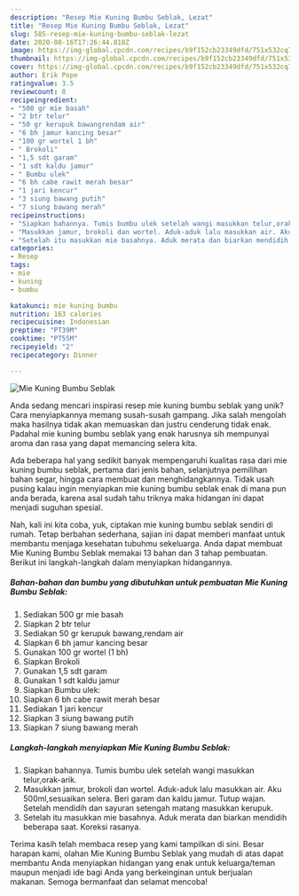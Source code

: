 ```yaml
---
description: "Resep Mie Kuning Bumbu Seblak, Lezat"
title: "Resep Mie Kuning Bumbu Seblak, Lezat"
slug: 585-resep-mie-kuning-bumbu-seblak-lezat
date: 2020-08-16T17:26:44.818Z
image: https://img-global.cpcdn.com/recipes/b9f152cb23349dfd/751x532cq70/mie-kuning-bumbu-seblak-foto-resep-utama.jpg
thumbnail: https://img-global.cpcdn.com/recipes/b9f152cb23349dfd/751x532cq70/mie-kuning-bumbu-seblak-foto-resep-utama.jpg
cover: https://img-global.cpcdn.com/recipes/b9f152cb23349dfd/751x532cq70/mie-kuning-bumbu-seblak-foto-resep-utama.jpg
author: Erik Pope
ratingvalue: 3.5
reviewcount: 8
recipeingredient:
- "500 gr mie basah"
- "2 btr telur"
- "50 gr kerupuk bawangrendam air"
- "6 bh jamur kancing besar"
- "100 gr wortel 1 bh"
- " Brokoli"
- "1,5 sdt garam"
- "1 sdt kaldu jamur"
- " Bumbu ulek"
- "6 bh cabe rawit merah besar"
- "1 jari kencur"
- "3 siung bawang putih"
- "7 siung bawang merah"
recipeinstructions:
- "Siapkan bahannya. Tumis bumbu ulek setelah wangi masukkan telur,orak-arik."
- "Masukkan jamur, brokoli dan wortel. Aduk-aduk lalu masukkan air. Aku 500ml,sesuaikan selera. Beri garam dan kaldu jamur. Tutup wajan. Setelah mendidih dan sayuran setengah matang masukkan kerupuk."
- "Setelah itu masukkan mie basahnya. Aduk merata dan biarkan mendidih beberapa saat. Koreksi rasanya."
categories:
- Resep
tags:
- mie
- kuning
- bumbu

katakunci: mie kuning bumbu 
nutrition: 163 calories
recipecuisine: Indonesian
preptime: "PT39M"
cooktime: "PT55M"
recipeyield: "2"
recipecategory: Dinner

---
```



![Mie Kuning Bumbu Seblak](https://img-global.cpcdn.com/recipes/b9f152cb23349dfd/751x532cq70/mie-kuning-bumbu-seblak-foto-resep-utama.jpg)

Anda sedang mencari inspirasi resep mie kuning bumbu seblak yang unik? Cara menyiapkannya memang susah-susah gampang. Jika salah mengolah maka hasilnya tidak akan memuaskan dan justru cenderung tidak enak. Padahal mie kuning bumbu seblak yang enak harusnya sih mempunyai aroma dan rasa yang dapat memancing selera kita.

Ada beberapa hal yang sedikit banyak mempengaruhi kualitas rasa dari mie kuning bumbu seblak, pertama dari jenis bahan, selanjutnya pemilihan bahan segar, hingga cara membuat dan menghidangkannya. Tidak usah pusing kalau ingin menyiapkan mie kuning bumbu seblak enak di mana pun anda berada, karena asal sudah tahu triknya maka hidangan ini dapat menjadi suguhan spesial.




Nah, kali ini kita coba, yuk, ciptakan mie kuning bumbu seblak sendiri di rumah. Tetap berbahan sederhana, sajian ini dapat memberi manfaat untuk membantu menjaga kesehatan tubuhmu sekeluarga. Anda dapat membuat Mie Kuning Bumbu Seblak memakai 13 bahan dan 3 tahap pembuatan. Berikut ini langkah-langkah dalam menyiapkan hidangannya.

<!--inarticleads1-->

##### Bahan-bahan dan bumbu yang dibutuhkan untuk pembuatan Mie Kuning Bumbu Seblak:

1. Sediakan 500 gr mie basah
1. Siapkan 2 btr telur
1. Sediakan 50 gr kerupuk bawang,rendam air
1. Siapkan 6 bh jamur kancing besar
1. Gunakan 100 gr wortel (1 bh)
1. Siapkan  Brokoli
1. Gunakan 1,5 sdt garam
1. Gunakan 1 sdt kaldu jamur
1. Siapkan  Bumbu ulek:
1. Siapkan 6 bh cabe rawit merah besar
1. Sediakan 1 jari kencur
1. Siapkan 3 siung bawang putih
1. Siapkan 7 siung bawang merah




<!--inarticleads2-->

##### Langkah-langkah menyiapkan Mie Kuning Bumbu Seblak:

1. Siapkan bahannya. Tumis bumbu ulek setelah wangi masukkan telur,orak-arik.
1. Masukkan jamur, brokoli dan wortel. Aduk-aduk lalu masukkan air. Aku 500ml,sesuaikan selera. Beri garam dan kaldu jamur. Tutup wajan. Setelah mendidih dan sayuran setengah matang masukkan kerupuk.
1. Setelah itu masukkan mie basahnya. Aduk merata dan biarkan mendidih beberapa saat. Koreksi rasanya.




Terima kasih telah membaca resep yang kami tampilkan di sini. Besar harapan kami, olahan Mie Kuning Bumbu Seblak yang mudah di atas dapat membantu Anda menyiapkan hidangan yang enak untuk keluarga/teman maupun menjadi ide bagi Anda yang berkeinginan untuk berjualan makanan. Semoga bermanfaat dan selamat mencoba!
